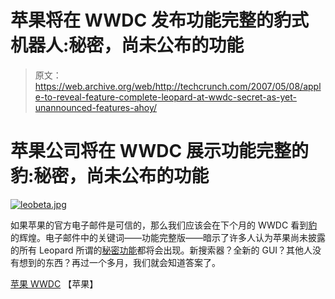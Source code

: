 # 苹果将在 WWDC 发布功能完整的豹式机器人:秘密，尚未公布的功能

> 原文：<https://web.archive.org/web/http://techcrunch.com/2007/05/08/apple-to-reveal-feature-complete-leopard-at-wwdc-secret-as-yet-unannounced-features-ahoy/>

# 苹果公司将在 WWDC 展示功能完整的豹:秘密，尚未公布的功能

[![leobeta.jpg](img/51464c410a92930b69241a395bb0b7d4.png)](https://web.archive.org/web/20201028222434/https://beta.techcrunch.com/wp-content/uploads/2007/05/leobeta.jpg "leobeta.jpg")

如果苹果的官方电子邮件是可信的，那么我们应该会在下个月的 WWDC 看到[豹](https://web.archive.org/web/20201028222434/http://crunchgear.com/category/leopard/)的辉煌。电子邮件中的关键词——功能完整版——暗示了许多人认为苹果尚未披露的所有 Leopard 所谓的[秘密功能](https://web.archive.org/web/20201028222434/http://crunchgear.com/2007/05/03/3d-widget-dashboards-could-make-leopard-even-easier-to-use-when-browsing-widgets/)都将会出现。新搜索器？全新的 GUI？其他人没有想到的东西？再过一个多月，我们就会知道答案了。

[苹果 WWDC](https://web.archive.org/web/20201028222434/http://developer.apple.com/wwdc/) 【苹果】